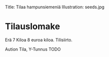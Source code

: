 Title: Tilaa hampunsiemeniä
Illustration: seeds.jpg

# Tilauslomake
Erä 7 Kiloa 8 euroa kiloa.
Tilisiirto.

Aution Tila, Y-Tunnus TODO
